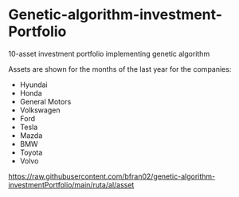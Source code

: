 # Genetic-algorithm-investment- Portfolio
10-asset investment portfolio implementing genetic algorithm

Assets are shown for the months of the last year for the companies:
  - Hyundai
  - Honda
  - General Motors
  - Volkswagen
  - Ford
  - Tesla
  - Mazda
  - BMW
  - Toyota
  - Volvo

https://raw.githubusercontent.com/bfran02/genetic-algorithm-investmentPortfolio/main/ruta/al/asset
